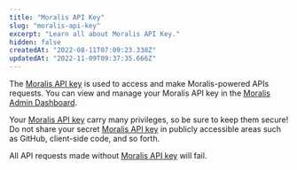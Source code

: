 ```yaml
---
title: "Moralis API Key"
slug: "moralis-api-key"
excerpt: "Learn all about Moralis API Key."
hidden: false
createdAt: "2022-08-11T07:09:23.338Z"
updatedAt: "2022-11-09T09:37:35.666Z"
---
```

The [Moralis API key](https://docs.moralis.io/docs/quickstart#step-2-get-api-key) is used to access and make Moralis-powered APIs requests. You can view and manage your Moralis API key in the [Moralis Admin Dashboard](https://admin.moralis.io).

Your [Moralis API key](https://docs.moralis.io/docs/quickstart#step-2-get-api-key) carry many privileges, so be sure to keep them secure! Do not share your secret [Moralis API key](https://docs.moralis.io/docs/quickstart#step-2-get-api-key) in publicly accessible areas such as GitHub, client-side code, and so forth.

All API requests made without [Moralis API key](https://docs.moralis.io/docs/quickstart#step-2-get-api-key) will fail.